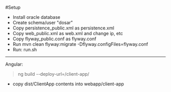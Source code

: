 #Setup
- Install oracle database
- Create schema/user "dosar"
- Copy persistence_public.xml as persistence.xml
- Copy web_public.xml as web.xml and change ip, etc
- Copy flyway_public.conf as flyway.conf
- Run mvn clean flyway:migrate -Dflyway.configFiles=flyway.conf
- Run: run.sh
--------------------------
Angular:
>ng build --deploy-url=/client-app/

- copy dist/ClientApp contents into webapp/client-app
